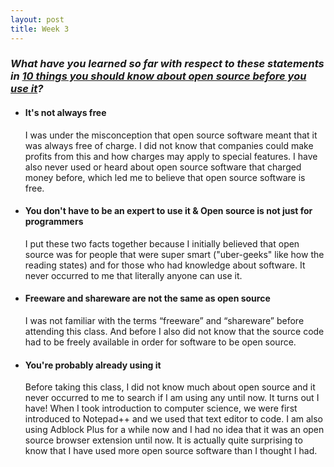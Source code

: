 ```yaml
---
layout: post
title: Week 3
---
```

### **_What have you learned so far with respect to these statements in [10 things you should know about open source before you use it][link]?_**  
* #### **It's not always free**  
  I was under the misconception that open source software meant that it was always free of charge. I did not know that companies could make profits from this and how charges may apply to special features. I have also never used or heard about open source software that charged money before, which led me to believe that open source software is free. 
* #### **You don't have to be an expert to use it & Open source is not just for programmers**
  I put these two facts together because I initially believed that open source was for people that were super smart ("uber-geeks" like how the reading states) and for those who had knowledge about software. It never occurred to me that literally anyone can use it. 
* #### **Freeware and shareware are not the same as open source**  
  I was not familiar with the terms “freeware” and “shareware” before attending this class. And before I also did not know that the source code had to be freely available in order for software to be open source. 
* #### **You're probably already using it**  
  Before taking this class, I did not know much about open source and it never occurred to me to search if I am using any until now. It turns out I have! When I took introduction to computer science, we were first introduced to Notepad++ and we used that text editor to code. I am also using Adblock Plus for a while now and I had no idea that it was an open source browser extension until now. It is actually quite surprising to know that I have used more open source software than I thought I had. 

[link]: https://www.techrepublic.com/blog/10-things/10-things-you-should-know-about-open-source-before-you-use-it/
